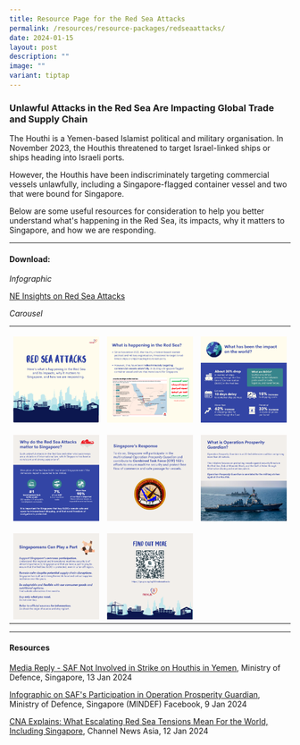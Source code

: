```yaml
---
title: Resource Page for the Red Sea Attacks
permalink: /resources/resource-packages/redseaattacks/
date: 2024-01-15
layout: post
description: ""
image: ""
variant: tiptap
---
```

<h3><strong>Unlawful Attacks in the Red Sea Are Impacting Global Trade and Supply Chain</strong></h3><p></p><p>The Houthi is a Yemen-based Islamist political and military organisation. In November 2023, the Houthis threatened to target Israel-linked ships or ships heading into Israeli ports.</p><p>However, the Houthis have been indiscriminately targeting commercial vessels unlawfully, including a Singapore-flagged container vessel and two that were bound for Singapore.</p><p>Below are some useful resources for consideration to help you better understand what's happening in the Red Sea, its impacts, why it matters to Singapore, and how we are responding.</p><hr><h4><strong>Download:</strong></h4><p><em>Infographic</em></p><p><a href="/files/NE_Insights_on_Red_Sea_Attacks.pdf" rel="noopener noreferrer nofollow" target="_blank">NE Insights on Red Sea Attacks</a></p><p><em>Carousel</em></p><table><tbody><tr><th rowspan="1" colspan="1"><p></p><div class="isomer-image-wrapper"><img style="width: 100%;" height="auto" width="100%" alt="" src="/images/RS1.png"></div></th><th rowspan="1" colspan="1"><p></p><div class="isomer-image-wrapper"><img style="width: 100%;" height="auto" width="100%" alt="" src="/images/2.png"></div></th><th rowspan="1" colspan="1"><p></p><div class="isomer-image-wrapper"><img style="width: 100%" height="auto" width="100%" alt="" src="/images/3.png"></div></th></tr><tr><td rowspan="1" colspan="1"><p></p><div class="isomer-image-wrapper"><img style="width: 100%" height="auto" width="100%" alt="" src="/images/4.png"></div></td><td rowspan="1" colspan="1"><p></p><div class="isomer-image-wrapper"><img style="width: 100%" height="auto" width="100%" alt="" src="/images/5.png"></div></td><td rowspan="1" colspan="1"><p></p><div class="isomer-image-wrapper"><img style="width: 100%" height="auto" width="100%" alt="" src="/images/6.png"></div></td></tr><tr><td rowspan="1" colspan="1"><p></p><div class="isomer-image-wrapper"><img style="width: 100%" height="auto" width="100%" alt="" src="/images/7.png"></div></td><td rowspan="1" colspan="1"><p></p><div class="isomer-image-wrapper"><img style="width: 100%" height="auto" width="100%" alt="" src="/images/8.png"></div></td><td rowspan="1" colspan="1"><p></p></td></tr></tbody></table><p></p><hr><h4><strong>Resources</strong></h4><p><a href="https://www.mindef.gov.sg/web/portal/mindef/news-and-events/latest-releases/article-detail/2024/January/13jan24_mq" rel="noopener noreferrer nofollow" target="blank">Media Reply - SAF Not Involved in Strike on Houthis in Yemen</a>, Ministry of Defence, Singapore, 13 Jan 2024</p><p><a href="https://www.facebook.com/story.php?story_fbid=766842798814374&amp;id=100064659825216&amp;mibextid=K8Wfd2" rel="noopener noreferrer nofollow" target="blank">Infographic on SAF's Participation in Operation Prosperity Guardian</a>, Ministry of Defence, Singapore (MINDEF) Facebook, 9 Jan 2024</p><p><a href="https://www.channelnewsasia.com/world/red-sea-houthis-attacks-cna-explains-ships-trade-supply-chain-4026566" rel="noopener noreferrer nofollow" target="blank">CNA Explains: What Escalating Red Sea Tensions Mean For the World, Including Singapore</a>, Channel News Asia, 12 Jan 2024</p><p></p>